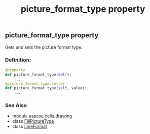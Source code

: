 ﻿---
title: picture_format_type property
second_title: Aspose.Cells for Python via .NET API References
description: 
type: docs
weight: 270
url: /aspose.cells.drawing/lineformat/picture_format_type/
is_root: false
---

## picture_format_type property


Gets and sets the picture format type.
### Definition:
```python
@property
def picture_format_type(self):
    ...
@picture_format_type.setter
def picture_format_type(self, value):
    ...
```

### See Also
* module [aspose.cells.drawing](../../)
* class [FillPictureType](/cells/python-net/aspose.cells.drawing/fillpicturetype)
* class [LineFormat](/cells/python-net/aspose.cells.drawing/lineformat)

